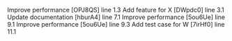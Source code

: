 Improve performance [OPJ8QS] line 1.3
Add feature for X [DWpdc0] line 3.1
Update documentation [hburA4] line 7.1
Improve performance [5ou6Ue] line 9.1
Improve performance [5ou6Ue] line 9.3
Add test case for W [7irHf0] line 11.1
